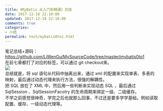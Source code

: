```yaml
---
title: 《MyBatis 从入门到精通》总结
date: 2017-12-18 22:10:00
updated: 2017-12-18 22:10:00
comments: true
categories: 
- 小结
permalink: tech/mybatis0to1.html 
---
```


笔记总结+源码：https://github.com/LiWenGu/MySourceCode/tree/master/mybatis0to1  
在前七章都打了对应的标签，可以通过 git checkout来。  
![][1]  
总结就是，将 sql 语句从代码中抽离出来，通过 xml 的配置来实现单表、多表的映射，最后通过动态代理来执行方法，很强的解耦性。  
把 SQL 放在了 XML 中，然后用一些判断来实现动态 SQL ，最后通过 SqlSession 、SqlSessionFacotry 的生命周期来绑定一级、二级缓存。  
不学之前感觉很神奇，学完之后也就那么回事，不过还是要多学学基础，例如读取配置、缓存、一级动态代理等。

[1]: http://leran2deeplearnjavawebtech.oss-cn-beijing.aliyuncs.com/learn/mybatis0to1/summary.png